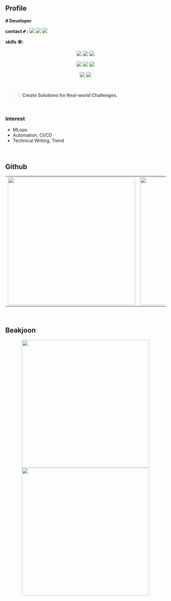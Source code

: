 
## Profile

**# Developer**


**contact 💕 :** <a href="mailto:mihea126" target="_blank"><img src="https://img.shields.io/badge/Gmail-EA4335?style=flat-square&logo=Gmail&logoColor=white"/></a>
<a href="https://www.linkedin.com/in/mihye126/" target="_blank"><img src="https://img.shields.io/badge/LinkedIn-0A66C2?style=flat-square&logo=LinkedIn&logoColor=white"/></a>
<a href="https://hye-dev.vercel.app/" target="_blank"><img src="https://img.shields.io/badge/Tech Blog-11B48A?style=flat-square&logo=vimeo&logoColor=white"/></a> 

**skills 🛠️:**
<div align="center">

<center>
<p>
       <img src="https://img.shields.io/badge/Python-3776AB?style=flat-square&logo=Python&logoColor=white"/> 
       <img src="https://img.shields.io/badge/JavaScript-F7DF1E?style=flat-square&logo=JavaScripton&logoColor=white"/>
        <img src="https://img.shields.io/badge/Java-007396?style=flat-square&logo=Java&logoColor=white"/> 
      </p>
    </center>
    <center>
<p>
 <img src="https://img.shields.io/badge/Git-F05032?style=flat-square&logo=Git&logoColor=white"/>
             <img src="https://img.shields.io/badge/MySQL-%2300f?style=flat-square&logo=MySQL&logoColor=white"/>
       <img src="https://img.shields.io/badge/Docker-2496ED?style=flat-square&logo=Docker&logoColor=white"/>
      </p>
    </center>
        <center>
<p>
 <img src="https://img.shields.io/badge/Notion-000000?style=flat-square&logo=Notion&logoColor=white"/>
        <img src="https://img.shields.io/badge/Slack-4A154B?style=flat-square&logo=Slack&logoColor=white"/>
      </p>
    </center>
</div>

<br/>

> 💡 **Create Solutions for Real-world Challenges.**
  
<br/>

### Interest
- MLops
- Automation, CI/CD
- Technical Writing, Trend

<br/>

## Github

<div align="center">
<table width="100%">
 <tr>
  <td valign="top" width="50%">
   <img src="https://github-readme-stats.vercel.app/api?username=mihye126&show_icons=true&theme=transparent" width="400">
  </td>
  <td valign="top" width="50%">
   <img src="https://github-readme-stats.vercel.app/api/top-langs/?username=mihye126&hide_border=false&theme=transparent&layout=compact" width="400">
  </td>
 </tr>
</table>  
       </div>
<br/>

## Beakjoon
<div align="center">
        <img src="http://mazassumnida.wtf/api/v2/generate_badge?boj=mihea12" width="400">
        <img src="http://mazandi.herokuapp.com/api?handle=mihea12&theme=warm" width="400">
       </div>
